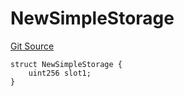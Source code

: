 # NewSimpleStorage
[Git Source](https://github.com/ubiquity/ubiquity-dollar/blob/92bc5664236b6ca4617eb576771a708a6060bc2e/src/dollar/mocks/MockFacet.sol)


```solidity
struct NewSimpleStorage {
    uint256 slot1;
}
```

